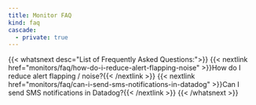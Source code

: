 ```yaml
---
title: Monitor FAQ
kind: faq
cascade: 
  - private: true
---
```


{{< whatsnext desc="List of Frequently Asked Questions:">}}
    {{< nextlink href="monitors/faq/how-do-i-reduce-alert-flapping-noise" >}}How do I reduce alert flapping / noise?{{< /nextlink >}}
    {{< nextlink href="monitors/faq/can-i-send-sms-notifications-in-datadog" >}}Can I send SMS notifications in Datadog?{{< /nextlink >}}
{{< /whatsnext >}}
